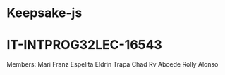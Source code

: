 # Keepsake-js
# IT-INTPROG32LEC-16543

Members:
Mari Franz Espelita
Eldrin Trapa
Chad Rv Abcede
Rolly Alonso
